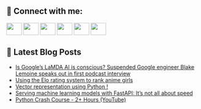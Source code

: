 ## 🔎 Connect with me:
[<img height="32" width="40" src="https://cdn.jsdelivr.net/npm/simple-icons@v5/icons/telegram.svg" />](https://t.me/bullbesh)
[<img height="32" width="40" src="https://cdn.jsdelivr.net/npm/simple-icons@v5/icons/vk.svg" />](https://vk.com/bullbesh)
[<img height="32" width="40" src="https://cdn.jsdelivr.net/npm/simple-icons@v5/icons/twitter.svg" />](https://twitter.com/bullbesh1)
[<img height="32" width="40" src="https://cdn.jsdelivr.net/npm/simple-icons@v5/icons/instagram.svg" />](https://www.instagram.com/bullbesh)
[<img height="32" width="40" src="https://cdn.jsdelivr.net/npm/simple-icons@v5/icons/reddit.svg" />](https://www.reddit.com/user/bullbesh)
[<img height="32" width="40" src="https://cdn.jsdelivr.net/npm/simple-icons@v5/icons/youtube.svg" />](https://www.youtube.com/channel/UCtfjRs6uzgq5mfm8S06WTcg)

## 📕 Latest Blog Posts
<!-- BLOG-POST-LIST:START -->
- [Is Google’s LaMDA AI is conscious? Suspended Google engineer Blake Lemoine speaks out in first podcast interview](https://www.reddit.com/r/Python/comments/vjgbhj/is_googles_lamda_ai_is_conscious_suspended_google/)
- [Using the Elo rating system to rank anime girls](https://www.reddit.com/r/Python/comments/vjg6py/using_the_elo_rating_system_to_rank_anime_girls/)
- [Vector representation using Python !](https://www.reddit.com/r/Python/comments/vjg5xc/vector_representation_using_python/)
- [Serving machine learning models with FastAPI: It’s not all about speed](https://www.reddit.com/r/Python/comments/vjg0c0/serving_machine_learning_models_with_fastapi_its/)
- [Python Crash Course - 2+ Hours &lpar;YouTube&rpar;](https://www.reddit.com/r/Python/comments/vjg09m/python_crash_course_2_hours_youtube/)
<!-- BLOG-POST-LIST:END -->

